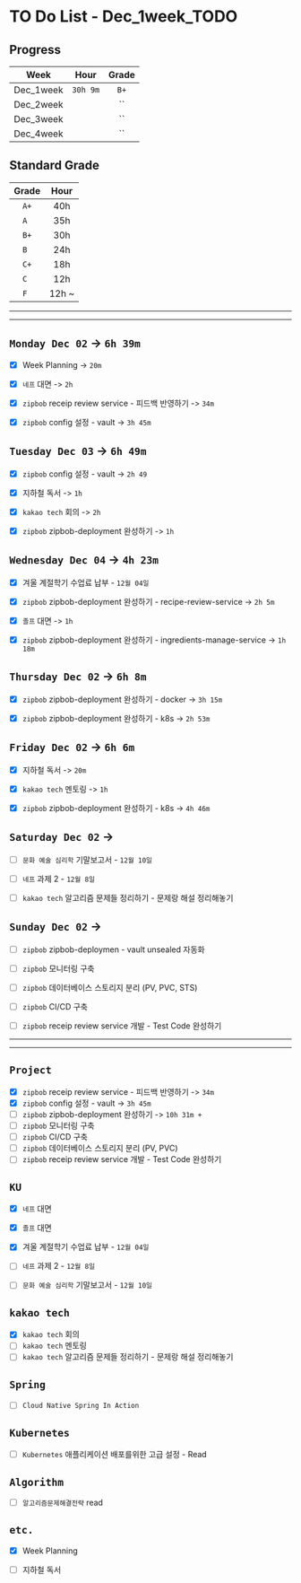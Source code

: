 # TO Do List - Dec_1week_TODO

## Progress
| Week | Hour | Grade |
|:---:|:---:|:---:|
|Dec_1week|`30h 9m`|`B+`|
|Dec_2week||``|
|Dec_3week||``|
|Dec_4week||``|


## Standard Grade
| Grade | Hour |
|:---:|:---:|
|`A+`|40h|
|`A `|35h|
|`B+`|30h|
|`B `|24h|
|`C+`|18h|
|`C `|12h|
|`F `|12h ~|


---
---

## `Monday Dec 02` -> `6h 39m`
- [x] Week Planning -> `20m`
- [x] `네프` 대면 -> `2h`
- [x] `zipbob` receip review service - 피드백 반영하기 -> `34m`
- [x] `zipbob` config 설정 - vault -> `3h 45m`


## `Tuesday Dec 03` -> `6h 49m`
- [x] `zipbob` config 설정 - vault -> `2h 49`
- [x] 지하철 독서 -> `1h`
- [x] `kakao tech` 회의 -> `2h`
- [x] `zipbob` zipbob-deployment 완성하기 -> `1h`



## `Wednesday Dec 04` -> `4h 23m`
- [x] 겨울 계절학기 수업료 납부 - `12월 04일` 
- [x] `zipbob` zipbob-deployment 완성하기  - recipe-review-service -> `2h 5m`
- [x] `졸프` 대면 -> `1h`
- [x] `zipbob` zipbob-deployment 완성하기  - ingredients-manage-service -> `1h 18m`


## `Thursday Dec 02` -> `6h 8m`
- [x] `zipbob` zipbob-deployment 완성하기 - docker -> `3h 15m`
- [x] `zipbob` zipbob-deployment 완성하기 - k8s -> `2h 53m`


## `Friday Dec 02` -> `6h 6m`
- [x] 지하철 독서 -> `20m`
- [x] `kakao tech` 멘토링 -> `1h`
- [x] `zipbob` zipbob-deployment 완성하기 - k8s -> `4h 46m`

 
## `Saturday Dec 02` -> 
- [ ] `문화 예술 심리학` 기말보고서 - `12월 10일`
- [ ] `네프` 과제 2 - `12월 8일`
- [ ] `kakao tech` 알고리즘 문제들 정리하기 - 문제랑 해설 정리해놓기


## `Sunday Dec 02` -> 
- [ ] `zipbob` zipbob-deploymen - vault unsealed 자동화
- [ ] `zipbob` 모니터링 구축
- [ ] `zipbob` 데이터베이스 스토리지 분리 (PV, PVC, STS)
- [ ] `zipbob` CI/CD 구축
- [ ] `zipbob` receip review service 개발 - Test Code 완성하기


---
---
## `Project`
- [x] `zipbob` receip review service - 피드백 반영하기 -> `34m`
- [x] `zipbob` config 설정 - vault -> `3h 45m`
- [ ] `zipbob` zipbob-deployment 완성하기 -> `10h 31m + `
- [ ] `zipbob` 모니터링 구축
- [ ] `zipbob` CI/CD 구축
- [ ] `zipbob` 데이터베이스 스토리지 분리 (PV, PVC)
- [ ] `zipbob` receip review service 개발 - Test Code 완성하기

## `KU`
- [x] `네프` 대면
- [x] `졸프` 대면
- [x] 겨울 계절학기 수업료 납부 - `12월 04일` 
- [ ] `네프` 과제 2 - `12월 8일`
- [ ] `문화 예술 심리학` 기말보고서 - `12월 10일`


## `kakao tech`
- [x] `kakao tech` 회의
- [ ] `kakao tech` 멘토링
- [ ] `kakao tech` 알고리즘 문제들 정리하기 - 문제랑 해설 정리해놓기

## `Spring`
- [ ] `Cloud Native Spring In Action`

## `Kubernetes`
- [ ] `Kubernetes` 애플리케이션 배포를위한 고급 설정 - Read


## `Algorithm`
- [ ] `알고리즘문제해결전략` read


## `etc.`
- [x] Week Planning
- [ ] 지하철 독서



<br><br>

<!-- > `개인공부` : `6h 30m` -> `25h 36m` -> `22h 19m` -> -->

<br><br>

<!-- 
## `Java`
## `OPIc`
## `토익` 
-->






